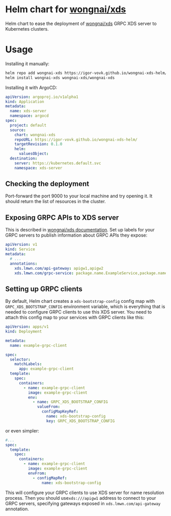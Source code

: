 # Helm chart for [wongnai/xds](https://github.com/wongnai/xds)

Helm chart to ease the deployment of [wongnai/xds](https://github.com/wongnai/xds) GRPC XDS server to Kubernetes
clusters.

# Usage

Installing it manually:

```bash
helm repo add wongnai-xds https://igor-vovk.github.io/wongnai-xds-helm/
helm install wongnai-xds wongnai-xds/wongnai-xds
```

Installing it with ArgoCD:

```yaml
apiVersion: argoproj.io/v1alpha1
kind: Application
metadata:
  name: xds-server
  namespace: argocd
spec:
  project: default
  source:
    chart: wongnai-xds
    repoURL: https://igor-vovk.github.io/wongnai-xds-helm/
    targetRevision: 0.1.0
    helm:
      valuesObject:
  destination:
    server: https://kubernetes.default.svc
    namespace: xds-server
```

## Checking the deployment

Port-forward the port 9000 to your local machine and try opening it.
It should return the list of resources in the cluster.

## Exposing GRPC APIs to XDS server

This is described in [wongnai/xds documentation](https://github.com/wongnai/xds?tab=readme-ov-file#virtual-api-gateway).
Set up labels for your GRPC servers to publish information about GRPC APIs they expose:

```yaml
apiVersion: v1
kind: Service
metadata:
  # ...
  annotations:
    xds.lmwn.com/api-gateway: apigw1,apigw2
    xds.lmwn.com/grpc-service: package.name.ExampleService,package.name.Example2Service
```

## Setting up GRPC clients

By default, Helm chart creates a `xds-bootstrap-config` config map with `GRPC_XDS_BOOTSTRAP_CONFIG` environment
variable, which is everything that is needed to configure GRPC clients to use this XDS server.
You need to attach this config map to your services with GRPC clients like this:

```yaml
apiVersion: apps/v1
kind: Deployment

metadata:
  name: example-grpc-client

spec:
  selector:
    matchLabels:
      app: example-grpc-client
  template:
    spec:
      containers:
        - name: example-grpc-client
          image: example-grpc-client
          env:
            - name: GRPC_XDS_BOOTSTRAP_CONFIG
              valueFrom:
                configMapKeyRef:
                  name: xds-bootstrap-config
                  key: GRPC_XDS_BOOTSTRAP_CONFIG

```

or even simpler:

```yaml
#...
spec:
  template:
    spec:
      containers:
        - name: example-grpc-client
          image: example-grpc-client
          envFrom:
            - configMapRef:
                name: xds-bootstrap-config
```

This will configure your GRPC clients to use XDS server for name resolution process.
Then you should use`xds:///apigw1` address to connect to your GRPC servers, specifying gateways exposed in
`xds.lmwn.com/api-gateway` annotation.
